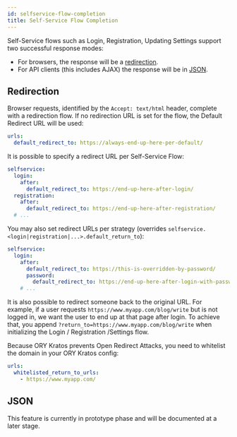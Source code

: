 ```yaml
---
id: selfservice-flow-completion
title: Self-Service Flow Completion
---
```


Self-Service flows such as Login, Registration, Updating Settings support two
successful response modes:

- For browsers, the response will be a [redirection](#redirection).
- For API clients (this includes AJAX) the response will be in [JSON](#json).

## Redirection

Browser requests, identified by the `Accept: text/html` header, complete with a
redirection flow. If no redirection URL is set for the flow, the Default
Redirect URL will be used:

```yaml file="path/to/my/kratos.config.yml"
urls:
  default_redirect_to: https://always-end-up-here-per-default/
```

It is possible to specify a redirect URL per Self-Service Flow:

```yaml file="path/to/my/kratos.config.yml"
selfservice:
  login:
    after:
      default_redirect_to: https://end-up-here-after-login/
  registration:
    after:
      default_redirect_to: https://end-up-here-after-registration/
  # ...
```

You may also set redirect URLs per strategy (overrides
`selfservice.<login|registration|...>.default_return_to`):

```yaml file="path/to/my/kratos.config.yml"
selfservice:
  login:
    after:
      default_redirect_to: https://this-is-overridden-by-password/
      password:
        default_redirect_to: https://end-up-here-after-login-with-password/
    # ...
```

It is also possible to redirect someone back to the original URL. For example,
if a user requests `https://www.myapp.com/blog/write` but is not logged in, we
want the user to end up at that page after login. To achieve that, you append
`?return_to=https://www.myapp.com/blog/write` when initializing the Login /
Registration /Settings flow.

Because ORY Kratos prevents Open Redirect Attacks, you need to whitelist the
domain in your ORY Kratos config:

```yaml file="path/to/my/kratos.config.yml"
urls:
  whitelisted_return_to_urls:
    - https://www.myapp.com/
```

## JSON

This feature is currently in prototype phase and will be documented at a later
stage.
